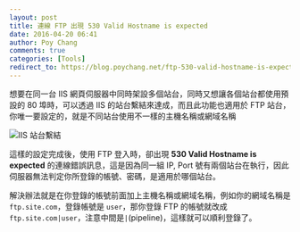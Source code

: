 ```yaml
---
layout: post
title: 連線 FTP 出現 530 Valid Hostname is expected
date: 2016-04-20 06:41
author: Poy Chang
comments: true
categories: [Tools]
redirect_to: https://blog.poychang.net/ftp-530-valid-hostname-is-expected/
---
```


想要在同一台 IIS 網頁伺服器中同時架設多個站台，同時又想讓各個站台都使用預設的 80 埠時，可以透過 IIS 的站台繫結來達成，而且此功能也適用於 FTP 站台，你唯一要設定的，就是不同站台使用不一樣的主機名稱或網域名稱

![IIS 站台繫結](http://i.imgur.com/dWxV46U.png)

這樣的設定完成後，使用 FTP 登入時，卻出現 **530 Valid Hostname is expected** 的連線錯誤訊息，這是因為同一組 IP, Port 號有兩個站台在執行，因此伺服器無法判定你所登錄的帳號、密碼，是適用於哪個站台。

解決辦法就是在你登錄的帳號前面加上主機名稱或網域名稱，例如你的網域名稱是 `ftp.site.com`，登錄帳號是 `user`，那你登錄 FTP 的帳號就改成`ftp.site.com|user`，注意中間是`|`(pipeline)，這樣就可以順利登錄了。

